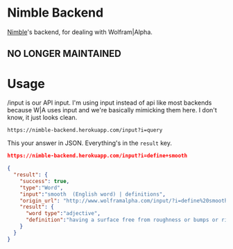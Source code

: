 # Nimble Backend
[Nimble](https://github.com/madebybright/nimble)'s backend, for dealing with Wolfram|Alpha.

## NO LONGER MAINTAINED

Usage
====

/input is our API input. I'm using input instead of api like most backends
because W|A uses input and we're basically mimicking them here. I don't know,
it just looks clean.

```
https://nimble-backend.herokuapp.com/input?i=query
```

This your answer in JSON. Everything's in the `result` key.

```json
https://nimble-backend.herokuapp.com/input?i=define+smooth
```


```json
{
  "result": {
    "success": true,
    "type":"Word",
    "input":"smooth  (English word) | definitions",
    "origin_url": "http://www.wolframalpha.com/input/?i=define%20smooth",
    "result": {
      "word type":"adjective",
      "definition":"having a surface free from roughness or bumps or ridges or irregularities"
    }
  }
}
```
